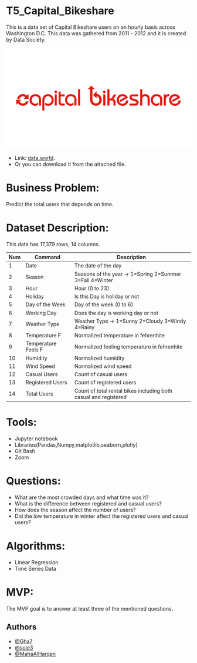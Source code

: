 # T5_Capital_Bikeshare
This is a data set of Capital Bikeshare users on an hourly basis across Washington D.C.
This data was gathered from 2011 - 2012 and it is created by 
Data Society.

![](Images/capital-bikeshare-logo.png)
- Link: [data.world](https://data.world/data-society/capital-bikeshare-2011-2012).
- Or you can download it from the attached file.

# Business Problem:
Predict the total users that depends on time.

# Dataset Description:
This data has 17,379 rows, 14 columns.

| Num | Command | Description |
| --- | --- | --- |
| 1  | Date | The date of the day |
| 2  | Season | Seasons of the year -> 1=Spring 2=Summer 3=Fall 4=Winter |
| 3  | Hour | Hour (0 to 23) |
| 4  | Holiday | Is this Day is holiday or not |
| 5  | Day of the Week | Day of the week (0 to 6) |
| 6  | Working Day | Does the day is working day or not  |
| 7  | Weather Type | Weather Type -> 1=Sunny 2=Cloudy 3=Windy 4=Rainy |
| 8  | Temperature F | Normalized temperature in fehrenhite |
| 9  | Temperature Feels F  | Normalized feeling temperature in fehrenhite |
| 10 | Humidity | Normalized humidity |
| 11 | Wind Speed | Normalized wind speed |
| 12 | Casual Users | Count of casual users |
| 13 | Registered Users | Count of registered users |
| 14 | Total Users | Count of total rental bikes including both casual and registered |

# Tools:
- Jupyter notebook
- Libraries(Pandas,Numpy,matplotlib,seaborn,plotly)
- Git Bash
- Zoom

# Questions:
- What are the most crowded days and what time was it?
- What is the difference between registered and casual users?
- How does the season affect the number of users?
- Did the low temperature in winter affect the registered users and casual users?


# Algorithms:
- Linear Regression
- Time Series Data

# MVP:
The MVP goal is to answer at least three of the mentioned questions.

## Authors

- [@Gha7](https://github.com/Gha7)
- [@sole3](https://github.com/sole3)
- [@MahaAlHarqan](https://github.com/MahaAlHarqan)
